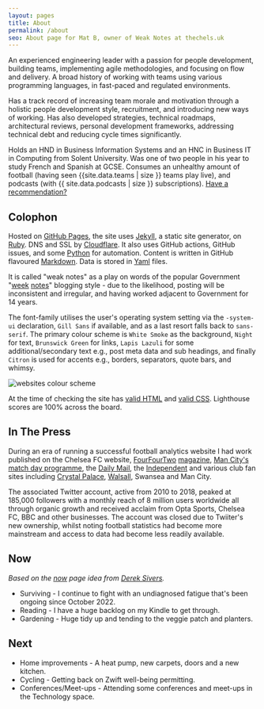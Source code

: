 ```yaml
---
layout: pages
title: About
permalink: /about
seo: About page for Mat B, owner of Weak Notes at thechels.uk
---
```


An experienced engineering leader with a passion for people development, building teams, implementing agile methodologies, and focusing on flow and delivery. A broad history of working with teams using various programming languages, in fast-paced and regulated environments.

Has a track record of increasing team morale and motivation through a holistic people development style, recruitment, and introducing new ways of working. Has also developed strategies, technical roadmaps, architectural reviews, personal development frameworks, addressing technical debt and reducing cycle times significantly.

Holds an HND in Business Information Systems and an HNC in Business IT in Computing from Solent University. Was one of two people in his year to study French and Spanish at GCSE. Consumes an unhealthy amount of football (having seen {{site.data.teams | size }} teams play live), and podcasts (with {{ site.data.podcasts | size }} subscriptions). [Have a recommendation?](https://github.com/Mat-0/TheChels.uk/issues/new?assignees=Mat-0=podcast&template=podcast.md)

## Colophon

Hosted on [GitHub Pages](https://pages.github.com), the site uses [Jekyll](https://jekyllrb.com), a static site generator, on [Ruby](https://www.ruby-lang.org/en/). DNS and SSL by [Cloudflare](https://www.cloudflare.com). It also uses GitHub actions, GitHub issues, and some [Python](https://www.python.org) for automation. Content is written in GitHub flavoured [Markdown](https://daringfireball.net/projects/markdown/). Data is stored in [Yaml](https://yaml.org) files.

It is called "weak notes" as a play on words of the popular Government "[week](https://promo.cymru/resource/weeknotes/) [notes](https://weeknot.es)" blogging style - due to the likelihood, posting will be inconsistent and irregular, and having worked adjacent to Government for 14 years.

The font-family utilises the user's operating system setting via the `-system-ui` declaration, `Gill Sans` if available, and as a last resort falls back to `sans-serif`. The primary colour scheme is `White Smoke` as the background, `Night` for text, `Brunswick Green` for links, `Lapis Lazuli` for some additional/secondary text e.g., post meta data and sub headings, and finally `Citron` is used for accents e.g., borders, separators, quote bars, and whimsy.

![websites colour scheme](/images/colour-scheme.png)

At the time of checking the site has [valid HTML](https://validator.w3.org/nu/?doc=https%3A%2F%2Fthechels.uk%2F) and [valid CSS](https://jigsaw.w3.org/css-validator/validator?uri=https%3A%2F%2Fthechels.uk&profile=css3svg). Lighthouse scores are 100% across the board.

## In The Press

During an era of running a successful football analytics website I had work published on the Chelsea FC website, [FourFourTwo](https://thechels.uk/fourfourtwo-cult-heroes) [magazine](https://thechels.uk/fourfourtwo-chelsea-vs-swansea), [Man City's match day programme](https://thechels.uk/man-city-programme), the [Daily Mail](https://www.dailymail.co.uk/sport/football/article-2282976/Frank-Lampard-scores-200th-Chelsea-goal.html), the [Independent](https://www.independent.co.uk/sport/football/european/valencia-penalty-gary-neville-chelsea-under19s-uefa-youth-league-a6892926.html) and various club fan sites including [Crystal Palace](https://theeaglesbeak.com/2014/08/08/view-from-the-opposition-part-1/), [Walsall](https://walsall.vitalfootball.co.uk/chelsea-a-fans-view/), Swansea and Man City.

The associated Twitter account, active from 2010 to 2018, peaked at 185,000 followers with a monthly reach of 8 million users worldwide all through organic growth and received acclaim from Opta Sports, Chelsea FC, BBC and other businesses. The account was closed due to Twiiter's new ownership, whilst noting football statistics had become more mainstream and access to data had become less readily available.

## Now

_Based on the [now](https://sive.rs/now) page idea from [Derek Sivers](https://sive.rs/nowff)._

-   Surviving - I continue to fight with an undiagnosed fatigue that's been ongoing since October 2022.
-   Reading - I have a huge backlog on my Kindle to get through.
-   Gardening - Huge tidy up and tending to the veggie patch and planters.

## Next

- Home improvements - A heat pump, new carpets, doors and a new kitchen.
- Cycling - Getting back on Zwift well-being permitting.
- Conferences/Meet-ups - Attending some conferences and meet-ups in the Technology space.